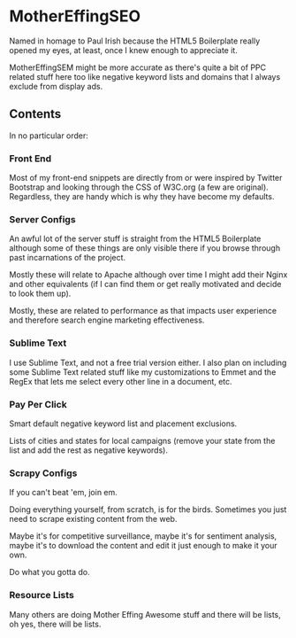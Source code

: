 # MotherEffingSEO

Named in homage to Paul Irish because the HTML5 Boilerplate really opened my eyes, at least, once I knew enough to appreciate it.

MotherEffingSEM might be more accurate as there's quite a bit of PPC related stuff here too like negative keyword lists and domains that I always exclude from display ads.

## Contents
In no particular order:

### Front End
Most of my front-end snippets are directly from or were inspired by Twitter Bootstrap and looking through the CSS of W3C.org (a few are original). Regardless, they are handy which is why they have become my defaults.

### Server Configs
An awful lot of the server stuff is straight from the HTML5 Boilerplate although some of these things are only visible there if you browse through past incarnations of the project.

Mostly these will relate to Apache although over time I might add their Nginx and other equivalents (if I can find them or get really motivated and decide to look them up).

Mostly, these are related to performance as that impacts user experience and therefore search engine marketing effectiveness.

### Sublime Text
I use Sublime Text, and not a free trial version either. I also plan on including some Sublime Text related stuff like my customizations to Emmet and the RegEx that lets me select every other line in a document, etc.

### Pay Per Click
Smart default negative keyword list and placement exclusions.

Lists of cities and states for local campaigns (remove your state from the list and add the rest as negative keywords).

### Scrapy Configs
If you can't beat 'em, join em.

Doing everything yourself, from scratch, is for the birds. Sometimes you just need to scrape existing content from the web. 

Maybe it's for competitive surveillance, maybe it's for sentiment analysis, maybe it's to download the content and edit it just enough to make it your own.

Do what you gotta do.

### Resource Lists
Many others are doing Mother Effing Awesome stuff and there will be lists, oh yes, there will be lists. 


